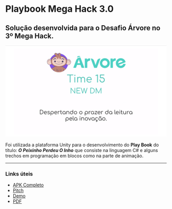 # Playbook Mega Hack 3.0

## Solução desenvolvida para o Desafio Árvore no 3º Mega Hack.

<p align="center">
  <img alt="New DM" src="https://github.com/MahatKC/playbookmegahack/blob/master/time%20logo.png">
</p>

Foi utilizada a plataforma Unity para o desenvolvimento do **Play Book** do título: ***O Peixinho Perdeu O Inho*** que consiste na linguagem C# e alguns trechos em programação em blocos como na parte de animação.

________

### Links úteis

* [APK Completo](https://drive.google.com/file/d/1dgyfod54xbqqqhXPwQ5Gg3mYHFOAekBt/view?usp=sharing)
* [Pitch](https://youtu.be/Baa-o7Ehn1g)
* [Demo](https://placeholder.com)
* [PDF](https://storage.googleapis.com/shawee-production.appspot.com/shawee/projectfiles/1e60b318-dbd4-4861-895d-1877c697fc20.pdf)
